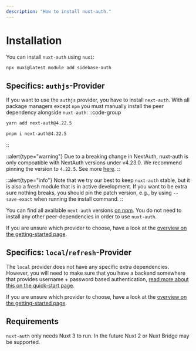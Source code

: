 ```yaml
---
description: "How to install nuxt-auth."
---
```


# Installation

You can install `nuxt-auth` using `nuxi`:
```bash
npx nuxi@latest module add sidebase-auth
```

## Specifics: `authjs`-Provider

If you want to use the `authjs` provider, you have to install `next-auth`. With all package managers except `npm` you must manually install the peer dependency alongside `nuxt-auth`:
::code-group
```bash [yarn]
yarn add next-auth@4.22.5
```
```bash [pnpm]
pnpm i next-auth@4.22.5
```
::

::alert{type="warning"}
Due to a breaking change in NextAuth, nuxt-auth is only compoatible with NextAuth versions under v4.23.0. We recommend pinning the version to `4.22.5`. See more [here](https://github.com/sidebase/nuxt-auth/issues/514).
::

::alert{type="info"}
Note that we try our best to keep `nuxt-auth` stable, but it is also a fresh module that is in active development. If you want to be extra sure nothing breaks, you should pin the patch version, e.g., by using `--save-exact` when running the install command.
::

You can find all available `next-auth` versions [on npm](https://www.npmjs.com/package/next-auth?activeTab=versions). You do not need to install any other peer-dependencies in order to use `nuxt-auth`.

If you are unsure which provider to choose, have a look at the [overview on the getting-started page](/nuxt-auth/v0.6/getting-started#which-provider-should-i-pick).

## Specifics: `local`/`refresh`-Provider

The `local` provider does not have any specific extra dependencies. However, you will need to make sure that you have a backend somewhere that provides username + password based authentication, [read more about this on the quick-start page](/nuxt-auth/v0.6/getting-started/quick-start).

If you are unsure which provider to choose, have a look at the [overview on the getting-started page](/nuxt-auth/v0.6/getting-started#which-provider-should-i-pick).

## Requirements

`nuxt-auth` only needs Nuxt 3 to run. In the future Nuxt 2 or Nuxt Bridge may be supported.
